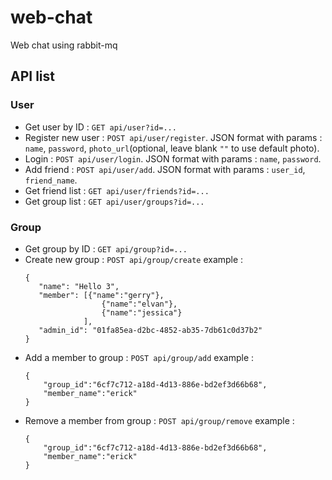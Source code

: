 # web-chat
Web chat using rabbit-mq

## API list

### User
 - Get user by ID : `GET api/user?id=...`
 - Register new user : `POST api/user/register`. JSON format with params : `name`, `password`, `photo_url`(optional, leave blank `""` to use default photo).
 - Login : `POST api/user/login`. JSON format with params : `name`, `password`.
 - Add friend : `POST api/user/add`. JSON format with params : `user_id`, `friend_name`.
 - Get friend list : `GET api/user/friends?id=...` 
 - Get group list : `GET api/user/groups?id=...` 

 ### Group
 - Get group by ID : `GET api/group?id=...`
 - Create new group : `POST api/group/create`
   example :
   ```
   {
	  "name": "Hello 3",
	  "member": [{"name":"gerry"},
	  				{"name":"elvan"},
	  				{"name":"jessica"}
	  			],
	  "admin_id": "01fa85ea-d2bc-4852-ab35-7db61c0d37b2"
   }
   ```
 - Add a member to group : `POST api/group/add`
 	example :
 	```
 	{
		"group_id":"6cf7c712-a18d-4d13-886e-bd2ef3d66b68",
		"member_name":"erick"
	}
 	```
 - Remove a member from group : `POST api/group/remove`
 	example :
 	```
 	{
		"group_id":"6cf7c712-a18d-4d13-886e-bd2ef3d66b68",
		"member_name":"erick"
	}
 	```